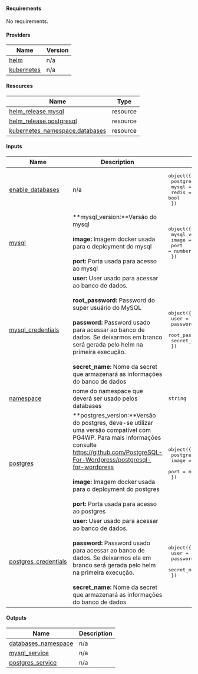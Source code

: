 <!-- BEGIN_AUTOMATED_TF_DOCS_BLOCK -->
#### Requirements

No requirements.
#### Providers

| Name | Version |
|------|---------|
| <a name="provider_helm"></a> [helm](#provider\_helm) | n/a |
| <a name="provider_kubernetes"></a> [kubernetes](#provider\_kubernetes) | n/a |
#### Resources

| Name | Type |
|------|------|
| [helm_release.mysql](https://registry.terraform.io/providers/hashicorp/helm/latest/docs/resources/release) | resource |
| [helm_release.postgresql](https://registry.terraform.io/providers/hashicorp/helm/latest/docs/resources/release) | resource |
| [kubernetes_namespace.databases](https://registry.terraform.io/providers/hashicorp/kubernetes/latest/docs/resources/namespace) | resource |
#### Inputs

| Name | Description | Type | Default | Required |
|------|-------------|------|---------|:--------:|
| <a name="input_enable_databases"></a> [enable\_databases](#input\_enable\_databases) | n/a | <pre>object({<br>        postgres = bool<br>        mysql = bool<br>        redis = bool<br>    })</pre> | <pre>{<br>  "mysql": true,<br>  "postgres": false,<br>  "redis": true<br>}</pre> | no |
| <a name="input_mysql"></a> [mysql](#input\_mysql) | **mysql\_version:**Versão do mysql <br><br> **image:** Imagem docker usada para o deployment do mysql <br><br> **port:** Porta usada para acesso ao mysql | <pre>object({<br>        mysql_version = string<br>        image = string<br>        port = number<br>    })</pre> | <pre>{<br>  "image": "mysql",<br>  "mysql_version": "8.2",<br>  "port": 3306<br>}</pre> | no |
| <a name="input_mysql_credentials"></a> [mysql\_credentials](#input\_mysql\_credentials) | **user:** User usado para acessar ao banco de dados. <br><br> **root\_password:** Password do super usuário do MySQL <br><br> **password:** Password usado para acessar ao banco de dados. Se deixarmos em branco será gerada pelo helm na primeira execução. <br><br> **secret\_name:** Nome da secret que armazenará as informações do banco de dados | <pre>object({<br>        user = string<br>        password = string<br>        root_password = string<br>        secret_name = string<br>    })</pre> | <pre>{<br>  "password": "",<br>  "root_password": "",<br>  "secret_name": "mysql-keys",<br>  "user": "wordpress"<br>}</pre> | no |
| <a name="input_namespace"></a> [namespace](#input\_namespace) | nome do namespace que deverá ser usado pelos databases | `string` | `"databases"` | no |
| <a name="input_postgres"></a> [postgres](#input\_postgres) | **postgres\_version:**Versão do postgres, deve-se utilizar uma versão compatível com PG4WP. Para mais informações consulte https://github.com/PostgreSQL-For-Wordpress/postgresql-for-wordpress <br><br> **image:** Imagem docker usada para o deployment do postgres <br><br> **port:** Porta usada para acesso ao postgres | <pre>object({<br>        postgres_version = string<br>        image = string<br>        port = number<br>    })</pre> | <pre>{<br>  "image": "postgres",<br>  "port": 5432,<br>  "postgres_version": "14.2"<br>}</pre> | no |
| <a name="input_postgres_credentials"></a> [postgres\_credentials](#input\_postgres\_credentials) | **user:** User usado para acessar ao banco de dados. <br><br> **password:** Password usado para acessar ao banco de dados. Se deixarmos ela em branco será gerada pelo helm na primeira execução. <br><br> **secret\_name:** Nome da secret que armazenará as informações do banco de dados | <pre>object({<br>        user = string<br>        password = string<br>        secret_name = string<br>    })</pre> | <pre>{<br>  "password": "",<br>  "secret_name": "postgres-keys",<br>  "user": "wordpress"<br>}</pre> | no |
#### Outputs

| Name | Description |
|------|-------------|
| <a name="output_databases_namespace"></a> [databases\_namespace](#output\_databases\_namespace) | n/a |
| <a name="output_mysql_service"></a> [mysql\_service](#output\_mysql\_service) | n/a |
| <a name="output_postgres_service"></a> [postgres\_service](#output\_postgres\_service) | n/a |
<!-- END_AUTOMATED_TF_DOCS_BLOCK -->